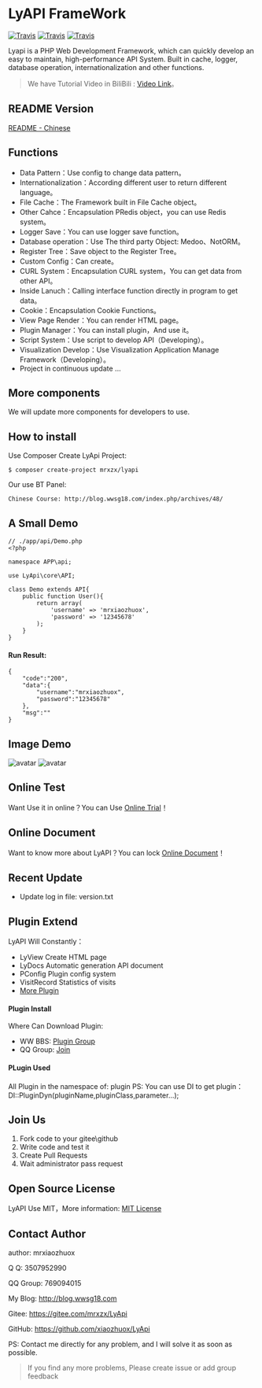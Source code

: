 # LyAPI FrameWork
[![Travis](https://img.shields.io/badge/Language-PHP-blue.svg)](http://php.net)
[![Travis](https://img.shields.io/badge/License-MIT-brightgreen.svg)](https://mit-license.org)
[![Travis](https://img.shields.io/badge/Version-V1.7.0.5-orange.svg)](http://lyapi.wwsg18.com)

Lyapi is a PHP Web Development Framework, which can quickly develop an easy to maintain, high-performance API System. Built in cache, logger, database operation, internationalization and other functions.

> We have Tutorial Video in BiliBili : [Video Link](https://space.bilibili.com/40867466)。

## README Version

[README - Chinese](README.md)


## Functions

- Data Pattern：Use config to change data pattern。
- Internationalization：According different user to return different language。
- File Cache：The Framework built in File Cache object。
- Other Cahce：Encapsulation PRedis object，you can use Redis system。
- Logger Save：You can use logger save function。
- Database operation：Use The third party Object:  Medoo、NotORM。
- Register Tree：Save object to the Register Tree。
- Custom Config：Can create。
- CURL System：Encapsulation CURL system，You can get data from other API。
- Inside Lanuch：Calling interface function directly in program to get data。
- Cookie：Encapsulation Cookie Functions。
- View Page Render：You can render HTML page。
- Plugin Manager：You can install plugin，And use it。
- Script System：Use script to develop API（Developing）。
- Visualization Develop：Use Visualization Application Manage Framework（Developing）。
- Project in continuous update ...

## More components

We will update more components for developers to use.

## How to install

Use Composer Create LyApi Project:

    $ composer create-project mrxzx/lyapi

Our use BT Panel:

    Chinese Course: http://blog.wwsg18.com/index.php/archives/48/

## A Small Demo

    // ./app/api/Demo.php
    <?php
    
    namespace APP\api;
    
    use LyApi\core\API;
    
    class Demo extends API{
        public function User(){
            return array(
                'username' => 'mrxiaozhuox',
                'password' => '12345678'
            );
        }
    }

#### Run Result:

    {
        "code":"200",
        "data":{
            "username":"mrxiaozhuox",
            "password":"12345678"
        },
        "msg":""
    }

## Image Demo

![avatar](http://wwsg-img.bj.bcebos.com/project%2Flyapi%2Freadme%2FLyAPI1.png)
![avatar](http://wwsg-img.bj.bcebos.com/project%2Flyapi%2Freadme%2FLyAPI2.png)

## Online Test

Want Use it in online？You can Use [Online Trial][1]！

## Online Document

Want to know more about LyAPI？You can lock [Online Document][4]！

## Recent Update

- Update log in file: version.txt

## Plugin Extend

LyAPI Will Constantly：
- LyView Create HTML page
- LyDocs Automatic generation API document
- PConfig Plugin config system
- VisitRecord Statistics of visits
- [More Plugin][5]

#### Plugin Install

Where Can Download Plugin: 

- WW BBS: [Plugin Group][5]
- QQ Group: [Join][6]

#### PLugin Used
All Plugin in the namespace of: plugin
PS: You can use DI to get plugin：DI::PluginDyn(pluginName,pluginClass,parameter...);

## Join Us

1. Fork code to your gitee\github
2. Write code and test it
3. Create Pull Requests
4. Wait administrator pass request

## Open Source License

LyAPI Use MIT，More information: [MIT License][3]

## Contact Author

author: mrxiaozhuox

Q Q: 3507952990

QQ Group: 769094015

My Blog: http://blog.wwsg18.com

Gitee: https://gitee.com/mrxzx/LyApi

GitHub: https://github.com/xiaozhuox/LyApi

PS: Contact me directly for any problem, and I will solve it as soon as possible.

> If you find any more problems, Please create issue or add group feedback

[1]: http://lyapi.org/trial.html
[2]: https://packagist.org/users/wwsg18/
[3]: https://mit-license.org
[4]: https://mrxzx.gitee.io/lyapi-docs/#/
[5]: http://bbs.wwsg18.com/forum.php?mod=forumdisplay&fid=41&filter=typeid&typeid=1&sortid=2
[6]: //shang.qq.com/wpa/qunwpa?idkey=06e2f22cef00613b68463dda8983f689395d90e358115b76f912e7afc8854878

